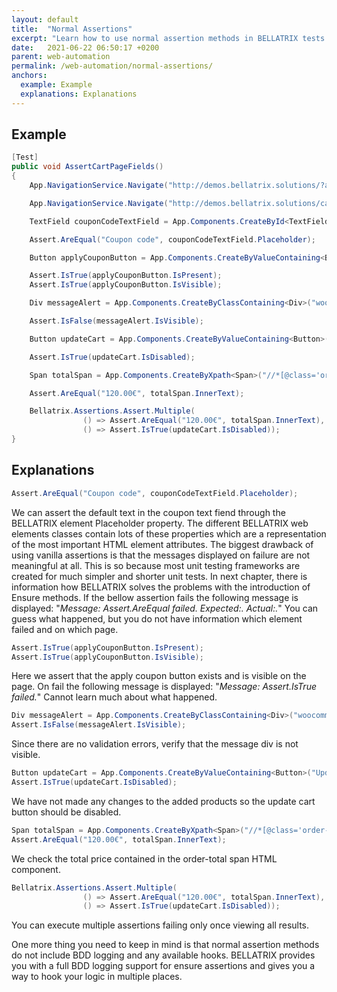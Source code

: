```yaml
---
layout: default
title:  "Normal Assertions"
excerpt: "Learn how to use normal assertion methods in BELLATRIX tests."
date:   2021-06-22 06:50:17 +0200
parent: web-automation
permalink: /web-automation/normal-assertions/
anchors:
  example: Example
  explanations: Explanations
---
```

Example
-------
```csharp
[Test]
public void AssertCartPageFields()
{
    App.NavigationService.Navigate("http://demos.bellatrix.solutions/?add-to-cart=26");

    App.NavigationService.Navigate("http://demos.bellatrix.solutions/cart/");

    TextField couponCodeTextField = App.Components.CreateById<TextField>("coupon_code");

    Assert.AreEqual("Coupon code", couponCodeTextField.Placeholder);

    Button applyCouponButton = App.Components.CreateByValueContaining<Button>("Apply coupon");

    Assert.IsTrue(applyCouponButton.IsPresent);
    Assert.IsTrue(applyCouponButton.IsVisible);

    Div messageAlert = App.Components.CreateByClassContaining<Div>("woocommerce-message");

    Assert.IsFalse(messageAlert.IsVisible);

    Button updateCart = App.Components.CreateByValueContaining<Button>("Update cart");

    Assert.IsTrue(updateCart.IsDisabled);

    Span totalSpan = App.Components.CreateByXpath<Span>("//*[@class='order-total']//span");

    Assert.AreEqual("120.00€", totalSpan.InnerText);

    Bellatrix.Assertions.Assert.Multiple(
                () => Assert.AreEqual("120.00€", totalSpan.InnerText),
                () => Assert.IsTrue(updateCart.IsDisabled));
}
```

Explanations
------------
```csharp
Assert.AreEqual("Coupon code", couponCodeTextField.Placeholder);
```
We can assert the default text in the coupon text fiend through the BELLATRIX element Placeholder property. The different BELLATRIX web elements classes contain lots of these properties which are a representation of the most important HTML element attributes. The biggest drawback of using vanilla assertions is that the messages displayed on failure are not meaningful at all. This is so because most unit testing frameworks are created for much simpler and shorter unit tests. In next chapter, there is information how BELLATRIX solves the problems with the introduction of Ensure methods. If the bellow assertion fails the following message is displayed: "*Message: Assert.AreEqual failed. Expected:<Coupon code >. Actual:<Coupon code>.*"
You can guess what happened, but you do not have information which element failed and on which page.
```csharp
Assert.IsTrue(applyCouponButton.IsPresent);
Assert.IsTrue(applyCouponButton.IsVisible);
```
Here we assert that the apply coupon button exists and is visible on the page. On fail the following message is displayed: "*Message: Assert.IsTrue failed.*" Cannot learn much about what happened.
```csharp
Div messageAlert = App.Components.CreateByClassContaining<Div>("woocommerce-message");
Assert.IsFalse(messageAlert.IsVisible);
```
Since there are no validation errors, verify that the message div is not visible.
```csharp
Button updateCart = App.Components.CreateByValueContaining<Button>("Update cart");
Assert.IsTrue(updateCart.IsDisabled);
```
We have not made any changes to the added products so the update cart button should be disabled.
```csharp
Span totalSpan = App.Components.CreateByXpath<Span>("//*[@class='order-total']//span");
Assert.AreEqual("120.00€", totalSpan.InnerText);
```
We check the total price contained in the order-total span HTML component.

```csharp
Bellatrix.Assertions.Assert.Multiple(
                () => Assert.AreEqual("120.00€", totalSpan.InnerText),
                () => Assert.IsTrue(updateCart.IsDisabled));
```
You can execute multiple assertions failing only once viewing all results.

One more thing you need to keep in mind is that normal assertion methods do not include BDD logging and any available hooks. BELLATRIX provides you with a full BDD logging support for ensure assertions and gives you a way to hook your logic in multiple places.